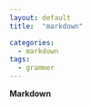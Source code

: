```yaml
---
layout: default
title:  "markdown"

categories:
  - markdown
tags:
  - grammer
---
```



**Markdown**

